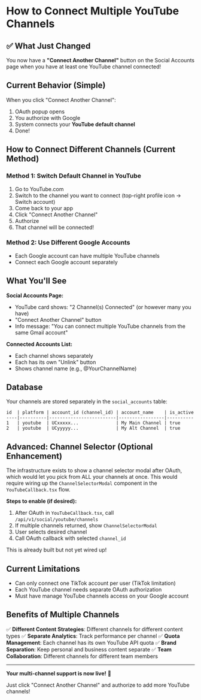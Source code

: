 # How to Connect Multiple YouTube Channels

## ✅ What Just Changed

You now have a **"Connect Another Channel"** button on the Social Accounts page when you have at least one YouTube channel connected!

## Current Behavior (Simple)

When you click "Connect Another Channel":
1. OAuth popup opens
2. You authorize with Google
3. System connects your **YouTube default channel**
4. Done!

## How to Connect Different Channels (Current Method)

### Method 1: Switch Default Channel in YouTube
1. Go to YouTube.com
2. Switch to the channel you want to connect (top-right profile icon → Switch account)
3. Come back to your app
4. Click "Connect Another Channel"
5. Authorize
6. That channel will be connected!

### Method 2: Use Different Google Accounts
- Each Google account can have multiple YouTube channels
- Connect each Google account separately

## What You'll See

**Social Accounts Page:**
- YouTube card shows: "2 Channel(s) Connected" (or however many you have)
- "Connect Another Channel" button
- Info message: "You can connect multiple YouTube channels from the same Gmail account"

**Connected Accounts List:**
- Each channel shows separately
- Each has its own "Unlink" button
- Shows channel name (e.g., @YourChannelName)

## Database

Your channels are stored separately in the `social_accounts` table:
```
id  | platform | account_id (channel_id) | account_name    | is_active
----|----------|-------------------------|-----------------|----------
1   | youtube  | UCxxxxx...              | My Main Channel | true
2   | youtube  | UCyyyyy...              | My Alt Channel  | true
```

## Advanced: Channel Selector (Optional Enhancement)

The infrastructure exists to show a channel selector modal after OAuth, which would let you pick from ALL your channels at once. This would require wiring up the `ChannelSelectorModal` component in the `YouTubeCallback.tsx` flow.

**Steps to enable (if desired):**
1. After OAuth in `YouTubeCallback.tsx`, call `/api/v1/social/youtube/channels`
2. If multiple channels returned, show `ChannelSelectorModal`
3. User selects desired channel
4. Call OAuth callback with selected `channel_id`

This is already built but not yet wired up!

## Current Limitations

- Can only connect one TikTok account per user (TikTok limitation)
- Each YouTube channel needs separate OAuth authorization
- Must have manage YouTube channels access on your Google account

## Benefits of Multiple Channels

✅ **Different Content Strategies**: Different channels for different content types
✅ **Separate Analytics**: Track performance per channel
✅ **Quota Management**: Each channel has its own YouTube API quota
✅ **Brand Separation**: Keep personal and business content separate
✅ **Team Collaboration**: Different channels for different team members

---

**Your multi-channel support is now live!** 🎉

Just click "Connect Another Channel" and authorize to add more YouTube channels!

